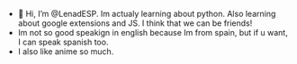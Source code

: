 - 👋 Hi, I’m @LenadESP. Im actualy learning about python. Also learning about google extensions and JS. I think that we can be friends!
- Im not so good speakign in english because Im from spain, but if u want, I can speak spanish too.
- I also like anime so much.

<!---
LenadESP/LenadESP is a ✨ special ✨ repository because its `README.md` (this file) appears on your GitHub profile.
You can click the Preview link to take a look at your changes.
--->
